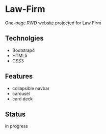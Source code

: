 # Law-Firm
One-page RWD website projected for Law Firm

## Technolgies
* Bootstrap4
* HTML5
* CSS3

## Features
* collapsible navbar
* carousel
* card deck

## Status
in progress
